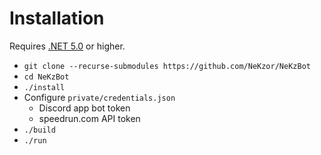 # Installation

Requires [.NET 5.0](https://dotnet.microsoft.com/download) or higher.

* `git clone --recurse-submodules https://github.com/NeKzor/NeKzBot`
* `cd NeKzBot`
* `./install`
* Configure `private/credentials.json`
  * Discord app bot token
  * speedrun.com API token
* `./build`
* `./run`
